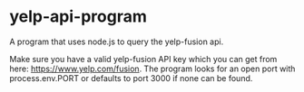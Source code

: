 # yelp-api-program
A program that uses node.js to query the yelp-fusion api.

Make sure you have a valid yelp-fusion API key which you can get from here: https://www.yelp.com/fusion.
The program looks for an open port with process.env.PORT or defaults to port 3000 if none can be found.
